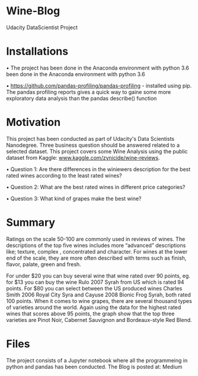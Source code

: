 # Wine-Blog
Udacity DataScientist Project

# Installations
•	The project has been done in the Anaconda environment with python 3.6 been done in the Anaconda environment with python 3.6

•	https://github.com/pandas-profiling/pandas-profiling - installed using pip. The pandas profiling reports gives a quick way to gaine some more exploratory data analysis than the pandas describe() function   

# Motivation
This project has been conducted as part of Udacity's Data Scientists Nanodegree. Three business question should be answered related to a selected dataset. This project covers some Wine Analysis using the public dataset from Kaggle: www.kaggle.com/zynicide/wine-reviews.

•	Question 1: Are there differences in the winiewers description for the best rated wines according to the least rated wines?

•	Question 2: What are the best rated wines in different price categories?

•	Question 3: What kind of grapes make the best wine?

# Summary
Ratings on the scale 50-100 are commonly used in reviews of wines. The descriptions of the top five wines includes more “advanced” descriptions like; texture, complex , concentrated and character. For wines at the lower end of the scale, they are more often described with terms such as finish, flavor, palate, green and fresh.

For under $20 you can buy several wine that wine rated over 90 points, eg. for $13 you can buy the wine Rulo 2007 Syrah from US which is rated 94 points. For $80 you can select between the US produced wines Charles Smith 2006 Royal City Syra and Cayuse 2008 Bionic Frog Syrah, both rated 100 points.  When it comes to wine grapes, there are several thousand types of varieties around the world. Again using the data for the highest rated wines that scores above 95 points, the graph show that the top three varieties are Pinot Noir, Cabernet Sauvignon and Bordeaux-style Red Blend.

# Files
The project consists of a Jupyter notebook where all the programmeing in python and pandas has been conducted. The Blog is posted at:
Medium


